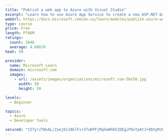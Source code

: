 ```yaml
---
title: "Publish a web app to Azure with Visual Studio"
excerpt: "Learn how to use Azure App Service to create a new ASP.NET-based web app, then publish and update directly from Visual Studio."
webUrl: https://docs.microsoft.com/en-us/learn/modules/publish-azure-web-app-with-visual-studio/
type: course
price: Free
length: PT48M
ratings:
  count: 3646
  average: 4.68678
heat: 50

provider:
  name: Microsoft Learn
  domain: microsoft.com
  images:
    - url: /assets/images/organizations/microsoft.com-50x50.jpg
      width: 50
      height: 50

levels:
  - Beginner

topics:
  - Azure
  - Developer tools

secured: "tZ7yrzTWsAL/ZxejEzJAElFs+37uKPFjMqheWhKSIDEgiP9xTpAtJ+O03yMJRN1pmM6yPbpi36VGoWav5xkmsG2II8o9PvJE9YvLGmTdnQFvHORJ04OaNR6eHqtXXDOFeGgHD+le+TJY3Ty0X0+Vx38h8xubv0dVVmCQD/JKeXsq+EvsjN7MoKYInc7JYTQm/nzAIit4k6iEZad0Nw7JwTv7rPrB+WZsgo2Dw/JBh+d/OxfCl3UhjjYaAnHLwKV96sClnrEK7KRqDSx2/zCHWhH8aUHo9cOCcskv1oN4yLRlDGyLTO1nxFVUHx3rcEf0PN60PoiENQEP3//Xjq9Zsnf5k9v2/S3yE1IX2NCI2lVCZjziXJMMyj+XhEKi1Sh0lY+vbZRglLTZdFS+PKc+61Ylf0NwCpf3bRLHxnhkH1I=;wMxfNJlyfsCZpTyN9LTspg=="
---
```


